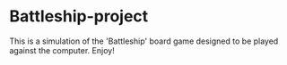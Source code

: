 # Battleship-project

This is a simulation of the 'Battleship' board game designed to be played against the computer. Enjoy! 
